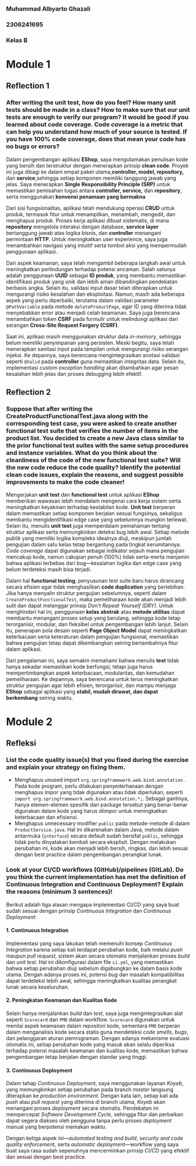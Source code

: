 ### Muhammad Albyarto Ghazali
### 2306241695
### Kelas B

# Module 1
## Reflection 1

### After writing the unit test, how do you feel? How many unit tests should be made in a class? How to make sure that our unit tests are enough to verify our program? It would be good if you learned about code coverage. Code coverage is a metric that can help you understand how much of your source is tested. If you have 100% code coverage, does that mean your code has no bugs or errors? 

Dalam pengembangan aplikasi **EShop**, saya mengutamakan penulisan kode yang bersih dan terstruktur dengan menerapkan prinsip **clean code**. 
Proyek ini juga dibagi ke dalam empat paket utama,**controller, model, repository,** dan **service**,sehingga setiap komponen memiliki tanggung jawab 
yang jelas. Saya menerapkan **Single Responsibility Principle (SRP)** untuk memastikan pemisahan tugas antara **controller, service,** dan **repository**, serta menggunakan **konvensi penamaan yang bermakna**

Dari sisi fungsionalitas, aplikasi telah mendukung operasi **CRUD** untuk produk, termasuk fitur untuk menampilkan, menambah, mengedit, dan menghapus produk. 
Proses kerja aplikasi dibuat sistematis, di mana **repository** mengelola interaksi dengan database, **service layer** bertanggung jawab atas logika bisnis, dan **controller** menangani permintaan **HTTP**. 
Untuk meningkatkan user experience, saya juga menambahkan navigasi yang intuitif serta tombol aksi yang mempermudah penggunaan aplikasi.  

Dari aspek keamanan, saya telah mengambil beberapa langkah awal untuk meningkatkan perlindungan terhadap potensi ancaman. Salah satunya adalah penggunaan **UUID** sebagai **ID produk**, 
yang membantu memastikan identifikasi produk yang unik dan lebih aman dibandingkan pendekatan berbasis angka. Selain itu, validasi input dasar telah diterapkan untuk mengurangi risiko kesalahan dan eksploitasi.
Namun, masih ada beberapa aspek yang perlu diperbaiki, terutama dalam validasi parameter `@PathVariable` pada metode `deleteProductPage`, agar ID yang diterima tidak menyebabkan error 
atau menjadi celah keamanan. Saya juga berencana menambahkan token **CSRF** pada formulir untuk melindungi aplikasi dari serangan **Cross-Site Request Forgery (CSRF)**.  

Saat ini, aplikasi masih menggunakan struktur data _in-memory_, sehingga belum memiliki penyimpanan yang persisten. Meski begitu, saya telah menerapkan sanitasi input pada tampilan 
untuk mengurangi risiko serangan injeksi. Ke depannya, saya berencana mengintegrasikan anotasi validasi seperti `@Valid` pada **controller** guna memastikan integritas data. 
Selain itu, implementasi _custom exception handling_ akan ditambahkan agar pesan kesalahan lebih jelas dan proses debugging lebih efektif.  

## Reflection 2

### Suppose that after writing the CreateProductFunctionalTest.java along with the corresponding test case, you were asked to create another functional test suite that verifies the number of items in the product list. You decided to create a new Java class similar to the prior functional test suites with the same setup procedures and instance variables. What do you think about the cleanliness of the code of the new functional test suite? Will the new code reduce the code quality? Identify the potential clean code issues, explain the reasons, and suggest possible improvements to make the code cleaner!

Mengerjakan **unit test** dan **functional test** untuk aplikasi **EShop** memberikan wawasan lebih mendalam mengenai cara kerja sistem serta meningkatkan keyakinan terhadap kestabilan kode. 
**Unit test** berperan dalam memastikan setiap komponen berjalan sesuai fungsinya, sekaligus membantu mengidentifikasi edge case yang sebelumnya mungkin terlewat. 
Selain itu, menulis **unit test** juga memperdalam pemahaman tentang struktur aplikasi serta memungkinkan deteksi bug lebih awal. Setiap metode publik yang memiliki logika kompleks idealnya diuji,
meskipun jumlah pengujian dalam satu kelas tetap bergantung pada tingkat kerumitannya. _Code coverage_ dapat digunakan sebagai indikator sejauh mana pengujian mencakup kode, 
namun cakupan penuh (100%) tidak serta-merta menjamin bahwa aplikasi terbebas dari bug—kesalahan logika dan edge case yang belum terdeteksi masih bisa terjadi.  

Dalam hal **functional testing**, penyusunan test suite baru harus dirancang secara efisien agar tidak menghasilkan **code duplication** yang berlebihan. 
Jika hanya menyalin struktur pengujian sebelumnya, seperti dalam `CreateProductFunctionalTest`, maka pemeliharaan kode akan menjadi lebih sulit dan dapat melanggar prinsip _Don't Repeat Yourself (DRY)_. 
Untuk menghindari hal ini, penggunaan **kelas abstrak** atau **metode utilitas** dapat membantu menangani proses setup yang berulang, sehingga kode tetap terorganisir, modular, dan fleksibel 
untuk pengembangan lebih lanjut. Selain itu, penerapan pola desain seperti **Page Object Model** dapat meningkatkan keterbacaan serta keteraturan dalam pengujian fungsional, memastikan bahwa pengujian 
tetap dapat dikembangkan seiring bertambahnya fitur dalam aplikasi.  

Dari pengalaman ini, saya semakin memahami bahwa menulis **test** tidak hanya sekadar memastikan kode berfungsi, tetapi juga harus mempertimbangkan aspek keterbacaan, modularitas, dan kemudahan pemeliharaan.
Ke depannya, saya berencana untuk terus meningkatkan struktur pengujian agar lebih efisien, terorganisir, dan mampu menjaga **EShop** sebagai aplikasi yang **stabil, mudah dirawat, dan dapat berkembang** 
seiring waktu.

# Module 2
## Refleksi

### List the code quality issue(s) that you fixed during the exercise and explain your strategy on fixing them.
- Menghapus unused import `org.springframework.web.bind.annotation.` Pada kode program, perlu dilakukan penyederhanaan dengan menghapus impor yang tidak digunakan atau tidak diperlukan, seperti `import org.springframework.web.bind.annotation.*;`. Sebagai gantinya, hanya elemen-elemen spesifik dari package tersebut yang benar-benar digunakan dalam kode yang harus diimpor untuk meningkatkan keterbacaan dan efisiensi.
- Menghapus unnecessary modifier `public` pada metode-metode di dalam `ProductService.java`. Hal ini dikarenakan dalam Java, metode dalam antarmuka (`interface`) secara default sudah bersifat `public`, sehingga tidak perlu dinyatakan kembali secara eksplisit. Dengan melakukan perubahan ini, kode akan menjadi lebih bersih, ringkas, dan lebih sesuai dengan best practice dalam pengembangan perangkat lunak.

### Look at your CI/CD workflows (GitHub)/pipelines (GitLab). Do you think the current implementation has met the definition of Continuous Integration and Continuous Deployment? Explain the reasons (minimum 3 sentences)!
Berikut adalah tiga alasan mengapa implementasi CI/CD yang saya buat sudah sesuai dengan prinsip _Continuous Integration_ dan _Continuous Deployment_:  

#### 1. **Continuous Integration**  
   Implementasi yang saya lakukan telah memenuhi konsep _Continuous Integration_ karena setiap kali terdapat perubahan kode, baik melalui _push_ maupun _pull request_, sistem akan secara otomatis menjalankan proses _build_ dan _unit test_. Hal ini dikonfigurasi dalam file `ci.yml`, yang memastikan bahwa setiap perubahan diuji sebelum digabungkan ke dalam basis kode utama. Dengan adanya proses ini, potensi _bug_ dan masalah kompatibilitas dapat terdeteksi lebih awal, sehingga meningkatkan kualitas perangkat lunak secara keseluruhan.  

#### 2. **Peningkatan Keamanan dan Kualitas Kode**  
   Selain hanya menjalankan _build_ dan _test_, saya juga mengintegrasikan alat seperti `Scorecard` dan `PMD` dalam workflow. `Scorecard` digunakan untuk menilai aspek keamanan dalam repositori kode, sementara `PMD` berperan dalam menganalisis kode secara statis guna mendeteksi _code smells_, _bugs_, dan pelanggaran aturan pemrograman. Dengan adanya mekanisme evaluasi otomatis ini, setiap perubahan kode yang masuk akan selalu diperiksa terhadap potensi masalah keamanan dan kualitas kode, memastikan bahwa pengembangan tetap berjalan dengan standar yang tinggi.  

#### 3. **Continuous Deployment**  
   Dalam tahap _Continuous Deployment_, saya menggunakan layanan _Koyeb_, yang memungkinkan setiap perubahan pada branch _master_ langsung diterapkan ke _production environment_. Dengan kata lain, setiap kali ada _push_ atau _pull request_ yang diterima di branch utama, _Koyeb_ akan menangani proses _deployment_ secara otomatis. Pendekatan ini mempercepat _Software Development Cycle_, sehingga fitur dan perbaikan dapat segera diakses oleh pengguna tanpa perlu proses _deployment_ manual yang berpotensi memakan waktu.  

Dengan ketiga aspek ini—_automated testing and build_, _security and code quality enforcement_, serta _automatic deployment_—workflow yang saya buat saya rasa sudah sepenuhnya mencerminkan prinsip CI/CD yang efektif dan sesuai dengan best practice.
